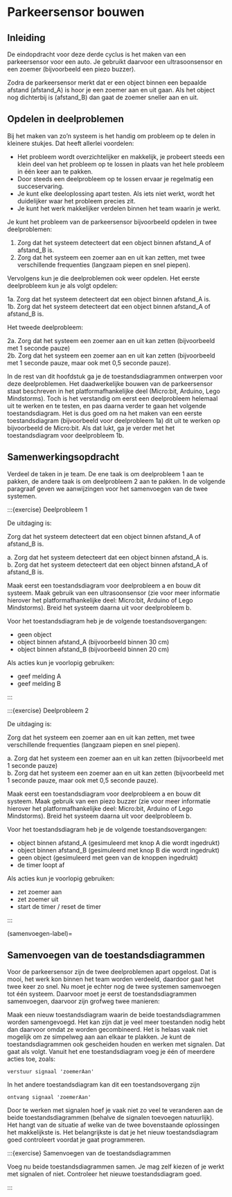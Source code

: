 # Parkeersensor bouwen

## Inleiding

De eindopdracht voor deze derde cyclus is het maken van een parkeersensor voor een auto. Je gebruikt daarvoor een ultrasoonsensor en een zoemer (bijvoorbeeld een piezo buzzer).

Zodra de parkeersensor merkt dat er een object binnen een bepaalde afstand (afstand_A) is hoor je een zoemer aan en uit gaan. Als het object nog dichterbij is (afstand_B) dan gaat de zoemer sneller aan en uit.

## Opdelen in deelproblemen

Bij het maken van zo’n systeem is het handig om probleem op te delen in kleinere stukjes. Dat heeft allerlei voordelen:

* Het probleem wordt overzichtelijker en makkelijk, je probeert steeds een klein deel van het probleem op te lossen in plaats van het hele probleem in één keer aan te pakken.
* Door steeds een deelprobleem op te lossen ervaar je regelmatig een succeservaring.
* Je kunt elke deeloplossing apart testen. Als iets niet werkt, wordt het duidelijker waar het probleem precies zit.
* Je kunt het werk makkelijker verdelen binnen het team waarin je werkt.

Je kunt het probleem van de parkeersensor bijvoorbeeld opdelen in twee deelproblemen:

1. Zorg dat het systeem detecteert dat een object binnen afstand_A of afstand_B is.
2. Zorg dat het systeem een zoemer aan en uit kan zetten, met twee verschillende frequenties (langzaam piepen en snel piepen).

Vervolgens kun je die deelproblemen ook weer opdelen. Het eerste deelprobleem kun je als volgt opdelen:

1a. Zorg dat het systeem detecteert dat een object binnen afstand_A is. <br>
1b. Zorg dat het systeem detecteert dat een object binnen afstand_A of afstand_B is.

Het tweede deelprobleem:

2a. Zorg dat het systeem een zoemer aan en uit kan zetten (bijvoorbeeld met 1 seconde pauze) <br>
2b. Zorg dat het systeem een zoemer aan en uit kan zetten (bijvoorbeeld met 1 seconde pauze, maar ook met 0,5 seconde pauze).

In de rest van dit hoofdstuk ga je de toestandsdiagrammen ontwerpen voor deze deelproblemen. Het daadwerkelijke bouwen van de parkeersensor staat beschreven in het platformafhankelijke deel (Micro:bit, Arduino, Lego Mindstorms). Toch is het verstandig om eerst een deelprobleem helemaal uit te werken en te testen, en pas daarna verder te gaan het volgende toestandsdiagram. Het is dus goed om na het maken van een eerste toestandsdiagram (bijvoorbeeld voor deelprobleem 1a) dit uit te werken op bijvoorbeeld de Micro:bit. Als dat lukt, ga je verder met het toestandsdiagram voor deelprobleem 1b.

## Samenwerkingsopdracht

Verdeel de taken in je team. De ene taak is om deelprobleem 1 aan te pakken, de andere taak is om deelprobleem 2 aan te pakken. In de volgende paragraaf [](samenvoegen-label) geven we aanwijzingen voor het samenvoegen van de twee systemen.

:::{exercise} Deelprobleem 1

De uitdaging is:

Zorg dat het systeem detecteert dat een object binnen afstand_A of afstand_B is.

a. Zorg dat het systeem detecteert dat een object binnen afstand_A is. <br>
b. Zorg dat het systeem detecteert dat een object binnen afstand_A of afstand_B is.

Maak eerst een toestandsdiagram voor deelprobleem a en bouw dit systeem. Maak gebruik van een ultrasoonsensor (zie voor meer informatie hierover het platformafhankelijke deel: Micro:bit, Arduino of Lego Mindstorms). Breid het systeem daarna uit voor deelprobleem b.

Voor het toestandsdiagram heb je de volgende toestandsovergangen:

* geen object
* object binnen afstand_A (bijvoorbeeld binnen 30 cm)
* object binnen afstand_B (bijvoorbeeld binnen 20 cm)

Als acties kun je voorlopig gebruiken:

* geef melding A
* geef melding B
 
:::

:::{exercise} Deelprobleem 2

De uitdaging is:

Zorg dat het systeem een zoemer aan en uit kan zetten, met twee verschillende frequenties (langzaam piepen en snel piepen).

a. Zorg dat het systeem een zoemer aan en uit kan zetten (bijvoorbeeld met 1 seconde pauze) <br>
b. Zorg dat het systeem een zoemer aan en uit kan zetten (bijvoorbeeld met 1 seconde pauze, maar ook met 0,5 seconde pauze).

Maak eerst een toestandsdiagram voor deelprobleem a en bouw dit systeem. Maak gebruik van een piezo buzzer (zie voor meer informatie hierover het platformafhankelijke deel: Micro:bit, Arduino of Lego Mindstorms). Breid het systeem daarna uit voor deelprobleem b.

Voor het toestandsdiagram heb je de volgende toestandsovergangen:

* object binnen afstand_A (gesimuleerd met knop A die wordt ingedrukt)
* object binnen afstand_B (gesimuleerd met knop B die wordt ingedrukt)
* geen object (gesimuleerd met geen van de knoppen ingedrukt)
* de timer loopt af

Als acties kun je voorlopig gebruiken:

* zet zoemer aan
* zet zoemer uit
* start de timer / reset de timer

:::

(samenvoegen-label)=
## Samenvoegen van de toestandsdiagrammen

Voor de parkeersensor zijn de twee deelproblemen apart opgelost. Dat is mooi, het werk kon binnen het team worden verdeeld, daardoor gaat het twee keer zo snel. Nu moet je echter nog de twee systemen samenvoegen tot één systeem. Daarvoor moet je eerst de toestandsdiagrammen samenvoegen, daarvoor zijn grofweg twee manieren:

Maak een nieuw toestandsdiagram waarin de beide toestandsdiagrammen worden samengevoegd. Het kan zijn dat je veel meer toestanden nodig hebt dan daarvoor omdat ze worden gecombineerd. Het is helaas vaak niet mogelijk om ze simpelweg aan aan elkaar te plakken.
Je kunt de toestandsdiagrammen ook gescheiden houden en werken met signalen. Dat gaat als volgt.
Vanuit het ene toestandsdiagram voeg je één of meerdere acties toe, zoals:

`verstuur signaal 'zoemerAan'`

In het andere toestandsdiagram kan dit een toestandsovergang zijn

`ontvang signaal 'zoemerAan'`

Door te werken met signalen hoef je vaak niet zo veel te veranderen aan de beide toestandsdiagrammen (behalve de signalen toevoegen natuurlijk). Het hangt van de situatie af welke van de twee bovenstaande oplossingen het makkelijkste is. Het belangrijkste is dat je het nieuw toestandsdiagram goed controleert voordat je gaat programmeren.

 

:::{exercise} Samenvoegen van de toestandsdiagrammen

Voeg nu beide toestandsdiagrammen samen. Je mag zelf kiezen of je werkt met signalen of niet. Controleer het nieuwe toestandsdiagram goed.

:::